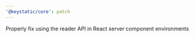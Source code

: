 ```yaml
---
'@keystatic/core': patch
---
```


Properly fix using the reader API in React server component environments
